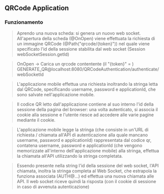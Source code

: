 ## QRCode Application

### Funzionamento
> Aprendo una nuova scheda: si genera un nuovo web socket.
All'apertura della scheda (@OnOpen) viene effettuata la richiesta di un immagine QRCode (@Path("qrcode/{token}")) nel quale viene specificato l'id della sessione stabilita dal web socket (Session webSocketSession.getId)

> OnOpen -> Carica un qrcode contentente (il "{token}" = ) GENERATE_QR@localhost:8080/QRCodeAuthentication/authenticate/webSocketId 

> L'applicazione mobile effettua una richiesta inoltrando la stringa letta dal QRCode, specificando username, password e applicationId, che sono salvate nell'applicazione mobile.

> Il codice QR letto dall'applicazione contiene al suo interno l'id della sessione della pagina del browser: una volta autenticato, si associa il cookie alla sessione e l'utente riesce ad accedere alle varie pagine mediante il cookie.

> L'applicazione mobile legge la stringa (che consiste in un'URL di richiesta / chiamata all'API di autenticazione alla quale mancano username, password e applicationId) rappresentata dal codice qr, contatena username, password e applicationId (che vengono memorizzate all'interno dell'applicazione mobile) alla stringa, effettua la chiamata all'API utilizzando la stringa completata.

> Essendo presente nella string l'id della sessione del web socket, l'API chiamata, inoltra la stringa completa al Web Socket, che estrapola la funziona associata (AUTH@...) ed effettua una nuova chiamata alle API. Il web socket riceve quindi la risposta (con il cookie di sessione in caso di avvenuta autenticazione)